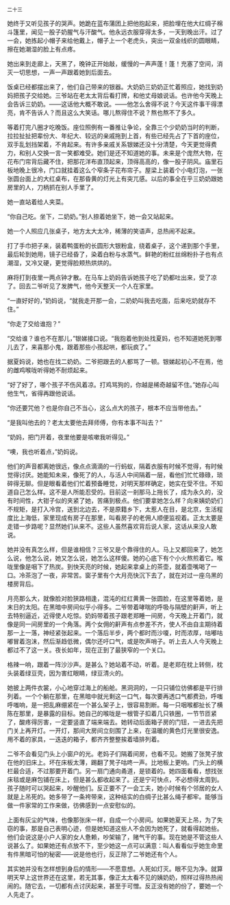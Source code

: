     二十三 

   她终于又听见孩子的哭声。她跪在蓝布蒲团上把他抱起来，把脸埋在他大红绸子棉斗篷里，闻见一股子奶腥气与汗酸气。他永远衣服穿得太多，一天到晚出汗。过了一会，她拣起小帽子来给他戴上，帽子上一个老虎头，突出一双金线织的圆眼睛，擦在她潮湿的脸上有点疼。

   她出来到走廊上，天黑了，晚钟正开始敲，缓慢的一声声蓬！蓬！充塞了空间，消灭一切思想，一声一声跟着她到后面去。

   饭桌已经都摆出来了，他们自己带来的银器。大奶奶三奶奶正忙着照应，她找到奶妈把孩子交给她。三爷站在老太太背后看打牌，和他丈母娘说话。也许他今天晚上会告诉三奶奶。——这话他大概不敢说。——他怎么舍得不说？今天这件事干得漂亮，肯不告诉人？而且这么大笑话。哪儿熬得住不说？熬也熬不了多久。

   等着打完八圈才吃晚饭。座位照例有一番推让争论，全靠三个少奶奶当时的判断，拉拉扯扯把辈份大、年纪大、较远的亲戚拖到上首，有些已经先占了下首的座位，双手乱划挡架着，不肯起来。有许多亲戚关系银娣还没十分清楚，今天更觉得费力，和别人交换一言一笑都难受。她们是还不知道她的事。未来是个庞然大物，在花布门帘背后藏不住，把那花洋布直顶起来，顶得高高的，像一股子阴风。庙里石板地晚上很冷，门口就挂着这么个窄条子花布帘子。屋梁上装着个小电灯泡，一张张圆台面上的大红桌布，在那昏黄的灯光上有突兀感。以后的事全在乎三奶奶跟她房里的人，刀柄抓在别人手里了。

   她一直站着给人夹菜。

   “你自己吃。坐下，二奶奶。”别人捺着她坐下，她一会又站起来。

   她一个人照应几张桌子，地方太大太冷，稀薄的笑语声，总热闹不起来。

   打了手巾把子来，装着鸭蛋粉的长圆形大银粉盒，绕着桌子，这个递到那个手里，最后轮到她用，镜子已经昏了，染着白粉与水蒸气。鲜艳的粉红丝绵粉扑子也有点潮湿，又冷又硬，更觉得脸颊热烘烘的。

   麻将打到夜里一两点钟才散。在马车上奶妈告诉她孩子吃了奶都吐出来，受了凉了。回去二爷听见了发脾气，他今天整天一个人在家里。

   “一直好好的，”奶妈说，“就我走开那一会，二奶奶叫我去吃面，后来吃奶就存不住。”

   “你走了交给谁抱？”

   “交给谁？谁也不在那儿，”银娣接口说。“我抱着他到处找夏妈，也不知道她死到哪儿去了，来喜那小鬼，跟着那些小孩起哄，都玩疯了。”

   据夏妈说，她也在找二奶奶。二爷把跟去的人都骂了一顿。银娣起初心不在焉，他的雌鸡喉咙听得她不耐烦起来。

   “好了好了，哪个孩子不伤风着凉。打鸡骂狗的，你越是稀奇越留不住。”她存心叫他生气，省得再跟他说话。

   “你还要咒他？也是你自己不当心，这么点大的孩子，根本不应当带他去。”

   “是我叫他去的？老太太要他去拜师傅，你有本事不叫去？”

   “奶妈，把门开着，夜里他要是咳嗽我听得见。”

   “噢，我也听着点，”奶妈说。

   他们的声音都离她很远，像点点滴滴的一行蚂蚁，隔着衣服有时候不觉得，有时候觉得讨厌。她能知未来，像死了的人，与活人中间隔着一层，看他们忙忙碌碌，琐碎得无聊。但是眼看着他们忙着预备睡觉，对明天那样确定，她实在受不住。不知道自己怎么样。这不是人所能忍受的。目前这一剎那马上拖长了，成为永久的，没有时间性，大钳子似的夹紧了她，苦痛到极点。他们要拿她怎么样？向来姨奶奶们不规矩，是打入冷宫，送到北边去，不是原籍乡下，太惹人在目，是北京，生活程度比上海低，家里现成有房子在那里，叫看房子的老佣人顺便监视着。正太太要是走错一步路呢？显然她们从来不。这些人虽然喜欢背后说人家，这话从来没人敢说。

   她并没有真怎么样，但是谁相信？三爷又是个靠得住的人。马上又都回来了，她怎么说，他怎么说，她又怎么说，她怎么这样傻。她的心底下有个小火熬煎着它。喉咙里像是咽下了热炭。到快天亮的时候，她起来拿桌上的茶壶，就着壶嘴喝了一口。冷茶泡了一夜，非常苦。窗子里有个大月亮快沉下去了，就在对过一座乌黑的楼房背后。

   月亮那么大，就像脸对脸狭路相逢，混沌的红红黄黄一张圆脸，在这里等着她，是末日的太阳。在黑暗中房间似乎小得多。二爷带着哮喘的呼吸与隔壁的鼾声，听上去特别逼近，近得使人吃惊。奶妈带着孩子跟老郑睡一间房，今天晚上开着门，就像是同一间房里的一个角落。两个女佣的鼾声有点参差不齐，使人不由自主期待着那一上一落，神经紧张起来。一个落后半步，两个都时而沙嗄，时而浓厚，咕嘟咕嘟冒着泡沫，然后渐趋低微，偶尔还吁口气，或是吹声哨子。听上去人人今天晚上都过不了这一关。夜长如年，现在正到了最狭窄的一个关口。

   格辣一响，跟着一阵沙沙声。是甚么？她站着不动，听着。是老郑在枕上转侧，枕头装着绿豆壳，因为害红眼睛，绿豆清火的。

   她披上两件衣裳，小心地穿过海上的船舱。黑洞洞的，一只只铺位彷佛都是平行排列着。一个个躺在那里，在黑暗中就光剩这一口气，每次要再透口气都费劲，呼嗤呼嗤响，是一把乱麻绷紧在一个甚么架子上，很容易割断。每一只咽喉都扯长了横陈在那里，是暴露的目标。她自己的喉咙是一根管子扣着几只铁圈，一节节匝紧了，酸疼得厉害，一定要竖直了端来端去。她转动后面箱子房的门钮，一进去先把门关上再开灯。一开灯，那间大房间立刻围了上来，在温暖的黄色灯光里很安逸。用不着的家具，一迭迭的箱子，都齐齐整整挨着墙排列着。

   二爷不会看见门头上小窗户的光。老妈子们隔着间房，也看不见。她搬了张凳子放在他的旧床上。坏在床板太薄，踢翻了凳子咕咚一声。比地板上更响。门头上的横栏最合适，不过那要开着门。另一扇门通向甬道，是锁着的。她四面看看，想找张床毯或是麻包铺在床上，但是甚么都收起来了。还是宁可快点，不必想得太周到。孩子随时可以哭起来，吵醒他们。反正要不了一会工夫，她小时候有个邻居的女人就是上吊死的。她多带了一条袴带来，这种结实的白绸子比甚么绳子都牢。能够当做一件家常的工作来做，彷佛感到一点安慰似的。

   上面有灰尘的气味，也像那张床一样，自成一个小房间。如果她夏天上吊，为了失窃的事，那是自己表明心迹，但是她知道这些人不会因为她死了，就看得起她些。他们会说这是小户人家的女人惫赖，吵架输了，赌气干的事。现在她是不管这些人说甚么了。如果她还有点放不下，至少她这一点可以满意：叫人看看似乎她生命里有件黑暗可怕的秘密——说是他也行，反正除了二爷她还有个人。

   其实她并没有怎样想到身后的情形——不愿意想。人死如灯灭。眼不见为净。就算明天早上这世界还在这里，若无其事，像正太太看不见的姨奶奶，照样过得热热闹闹的。随它去，一切都有点讨厌起来，甚至于可憎。反正没有她的份了，要她一个人先走了。

